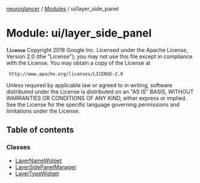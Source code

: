 [neuroglancer](../README.md) / [Modules](../modules.md) / ui/layer\_side\_panel

# Module: ui/layer\_side\_panel

**`license`**
Copyright 2018 Google Inc.
Licensed under the Apache License, Version 2.0 (the "License");
you may not use this file except in compliance with the License.
You may obtain a copy of the License at

     http://www.apache.org/licenses/LICENSE-2.0

Unless required by applicable law or agreed to in writing, software
distributed under the License is distributed on an "AS IS" BASIS,
WITHOUT WARRANTIES OR CONDITIONS OF ANY KIND, either express or implied.
See the License for the specific language governing permissions and
limitations under the License.

## Table of contents

### Classes

- [LayerNameWidget](../classes/ui_layer_side_panel.LayerNameWidget.md)
- [LayerSidePanelManager](../classes/ui_layer_side_panel.LayerSidePanelManager.md)
- [LayerTypeWidget](../classes/ui_layer_side_panel.LayerTypeWidget.md)
